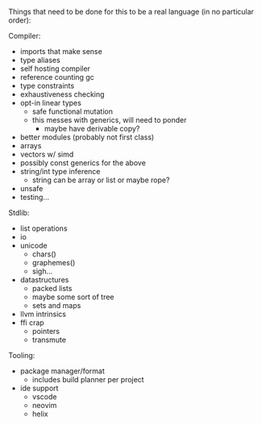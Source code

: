 Things that need to be done for this to be a real language (in no particular order):

Compiler:
- imports that make sense
- type aliases
- self hosting compiler
- reference counting gc
- type constraints
- exhaustiveness checking
- opt-in linear types
  + safe functional mutation
  + this messes with generics, will need to ponder
    - maybe have derivable copy?
- better modules (probably not first class)
- arrays
- vectors w/ simd
- possibly const generics for the above
- string/int type inference
  + string can be array or list or maybe rope?
- unsafe
- testing...

Stdlib:
- list operations
- io
- unicode
  + chars()
  + graphemes()
  + sigh...
- datastructures
  + packed lists
  + maybe some sort of tree
  + sets and maps
- llvm intrinsics
- ffi crap
  + pointers
  + transmute

Tooling:
- package manager/format
  + includes build planner per project
- ide support
  + vscode
  + neovim
  + helix
